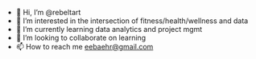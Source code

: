 - 👋 Hi, I’m @rebeltart
- 👀 I’m interested in the intersection of fitness/health/wellness and data
- 🌱 I’m currently learning data analytics and project mgmt
- 💞️ I’m looking to collaborate on learning
- 📫 How to reach me eebaehr@gmail.com

<!---
rebeltart/rebeltart is a ✨ special ✨ repository because its `README.md` (this file) appears on your GitHub profile.
You can click the Preview link to take a look at your changes.
--->
